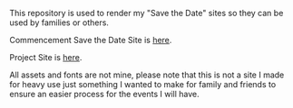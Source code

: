 This repository is used to render my "Save the Date" sites so they can be used by families or others.

Commencement Save the Date Site is [here](https://html-preview.github.io/?url=https://github.com/Olefincode/savethedate_site/main/Commencement%20Site/home_page.html).

Project Site is [here](https://Olefincode.github.io/project_site/site_project/index.html).

All assets and fonts are not mine, please note that this is not a site I made for heavy use just something I wanted to make for family and friends to ensure an easier process for the events I will have.

